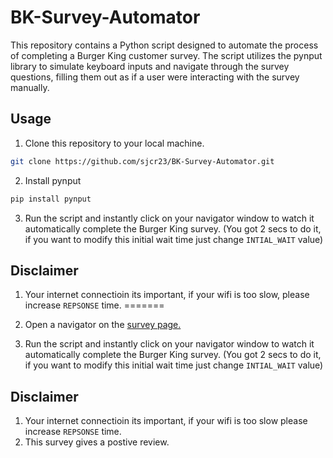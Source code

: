 # BK-Survey-Automator

This repository contains a Python script designed to automate the process of completing a Burger King customer survey. The script utilizes the pynput library to simulate keyboard inputs and navigate through the survey questions, filling them out as if a user were interacting with the survey manually.

## Usage

1. Clone this repository to your local machine.

```bash
git clone https://github.com/sjcr23/BK-Survey-Automator.git
```

2. Install pynput

```bash
pip install pynput
```

3. Run the script and instantly click on your navigator window to watch it automatically complete the Burger King survey. (You got 2 secs to do it, if you want to modify this initial wait time just change `INTIAL_WAIT` value)

## Disclaimer

1.  Your internet connectioin its important, if your wifi is too slow, please increase `REPSONSE` time.
=======
3. Open a navigator on the [survey page.](https://www.evaluabk.com/)

4. Run the script and instantly click on your navigator window to watch it automatically complete the Burger King survey. (You got 2 secs to do it, if you want to modify this initial wait time just change `INTIAL_WAIT` value)

## Disclaimer

1.  Your internet connectioin its important, if your wifi is too slow please increase `REPSONSE` time.
2.  This survey gives a postive review.